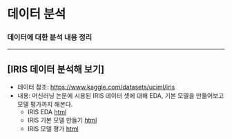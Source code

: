 # 데이터 분석
### 데이터에 대한 분석 내용 정리

-----

##  [IRIS 데이터 분석해 보기]
* 데이터 참조: https://www.kaggle.com/datasets/uciml/iris
* 내용: 머신러닝 논문에 시용된 IRIS 데이터 셋에 대해 EDA, 기본 모델을 만들어보고 모델 평가까지 해본다.
    * IRIS EDA [html](https://posky.github.io/Data_Analysis/IRIS_BASIC01.html)
    * IRIS 기본 모델 만들기 [html]()
    * IRIS 모델 평가 [html]()
